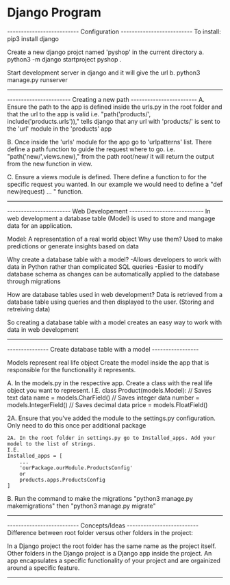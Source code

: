 # Django Program

-------------------------- Configuration --------------------------
To install: pip3 install django

Create a new django projct named 'pyshop' in the current directory
a. python3 -m django startproject pyshop .

Start development server in django and it will give the url
b. python3 manage.py runserver

--------------------------------------------------------------------

----------------------- Creating a new path ------------------------
A. Ensure the path to the app is defined inside the urls.py in the 
root folder and that the url to the app is valid
i.e. "path('products/', include('products.urls'))," tells django that 
any url with 'products/' is sent to the 'url' module in the 'products' app

B. Once inside the 'urls' module for the app go to 'urlpatterns' list. 
There define a path function to guide the request where to go.
i.e. "path('new/',views.new)," from the path root/new/ it will return 
the output from the new function in view.

C. Ensure a views module is defined. There define a function
to for the specific request you wanted. In our example we would need 
to define a "def new(request) ... " function.

--------------------------------------------------------------------

----------------------- Web Developement ---------------------------
In web development a database table (Model) is used to store and 
mangage data for an application.

Model: A representation of a real world object
Why use them? Used to make predictions or generate insights based on
data

Why create a database table with a model?
-Allows developers to work with data in Python rather than complicated
SQL queries
-Easier to modify database schema as changes can be automatically 
applied to the database through migrations

How are database tables used in web development?
Data is retrieved from a database table using queries and then
displayed to the user. (Storing and retreiving data)

So creating a database table with a model creates an easy way to work
with data in web development

--------------------------------------------------------------------

--------------- Create database table with a model -----------------

Models represent real life object
Create the model inside the app that is responsible for the functionality
it represents.

A.  In the models.py in the respective app. Create a class with the
real life object you want to represent.
I.E.
class Product(models.Model):
    // Saves text data
    name = models.CharField()
    // Saves integer data
    number = models.IntegerField()
    // Saves decimal data
    price = models.FloatField()

2A. Ensure that you've added the module to the settings.py 
configuration. Only need to do this once per additional
package

    2A. In the root folder in settings.py go to Installed_apps. Add your 
    model to the list of strings.
    I.E.
    Installed_apps = [
        ...
        'ourPackage.ourModule.ProductsConfig'
        or
        products.apps.ProductsConfig
    ]

B. Run the command to make the migrations
"python3 manage.py makemigrations"
then
"python3 manage.py migrate"

--------------------------------------------------------------------

-------------------------- Concepts/Ideas --------------------------
Difference between root folder versus other folders in the project:

In a Django project the root folder has the same name as the project
itself.
Other folders in the Django project is a Django app inside the
project. An app encapsulates a specific functionality of your project
and are orgainized around a specific feature. 

--------------------------------------------------------------------
